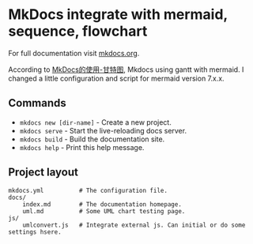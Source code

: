 # MkDocs integrate with mermaid, sequence, flowchart

For full documentation visit [mkdocs.org](http://mkdocs.org).

According to [MkDocs的使用-甘特图](https://my.oschina.net/u/3465063/blog/895151 "呼呀拉拉"), Mkdocs using gantt with mermaid. I changed a little configuration and script for mermaid version 7.x.x.


## Commands

* `mkdocs new [dir-name]` - Create a new project.
* `mkdocs serve` - Start the live-reloading docs server.
* `mkdocs build` - Build the documentation site.
* `mkdocs help` - Print this help message.

## Project layout

    mkdocs.yml          # The configuration file.
    docs/
        index.md        # The documentation homepage.
        uml.md          # Some UML chart testing page.
    js/
        umlconvert.js   # Integrate external js. Can initial or do some settings hsere.
